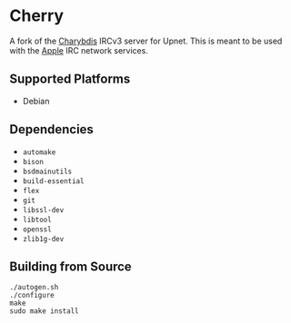 # Cherry

A fork of the [Charybdis](https://github.com/charybdis-ircd/charybdis) IRCv3
server for Upnet. This is meant to be used with the
[Apple](https://sherlock.naughtysysadmins.com/upnet/apple) IRC network services.

## Supported Platforms

  * Debian

## Dependencies

  * `automake`
  * `bison`
  * `bsdmainutils`
  * `build-essential`
  * `flex`
  * `git`
  * `libssl-dev`
  * `libtool`
  * `openssl`
  * `zlib1g-dev`

## Building from Source

```
./autogen.sh
./configure
make
sudo make install
```
